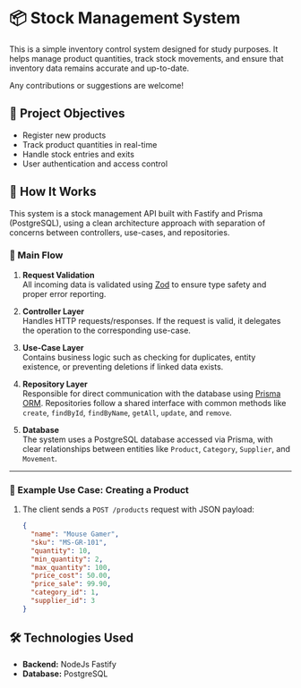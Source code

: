 # 📦 Stock Management System

This is a simple inventory control system designed for study purposes. It helps manage product quantities, track stock movements, and ensure that inventory data remains accurate and up-to-date.

Any contributions or suggestions are welcome!


## 🎯 Project Objectives

- Register new products
- Track product quantities in real-time
- Handle stock entries and exits
- User authentication and access control


## 🧠 How It Works

This system is a stock management API built with Fastify and Prisma (PostgreSQL), using a clean architecture approach with separation of concerns between controllers, use-cases, and repositories.

### 🔁 Main Flow

1. **Request Validation**  
   All incoming data is validated using [Zod](https://zod.dev/) to ensure type safety and proper error reporting.

2. **Controller Layer**  
   Handles HTTP requests/responses. If the request is valid, it delegates the operation to the corresponding use-case.

3. **Use-Case Layer**  
   Contains business logic such as checking for duplicates, entity existence, or preventing deletions if linked data exists.

4. **Repository Layer**  
   Responsible for direct communication with the database using [Prisma ORM](https://www.prisma.io/). Repositories follow a shared interface with common methods like `create`, `findById`, `findByName`, `getAll`, `update`, and `remove`.

5. **Database**  
   The system uses a PostgreSQL database accessed via Prisma, with clear relationships between entities like `Product`, `Category`, `Supplier`, and `Movement`.

---

### 🧪 Example Use Case: Creating a Product

1. The client sends a `POST /products` request with JSON payload:
   ```json
   {
     "name": "Mouse Gamer",
     "sku": "MS-GR-101",
     "quantity": 10,
     "min_quantity": 2,
     "max_quantity": 100,
     "price_cost": 50.00,
     "price_sale": 99.90,
     "category_id": 1,
     "supplier_id": 3
   }


## 🛠️ Technologies Used

- **Backend:** NodeJs Fastify
- **Database:** PostgreSQL
